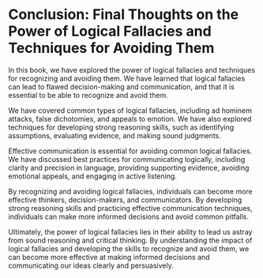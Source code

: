 Conclusion: Final Thoughts on the Power of Logical Fallacies and Techniques for Avoiding Them
=============================================================================================

In this book, we have explored the power of logical fallacies and techniques for recognizing and avoiding them. We have learned that logical fallacies can lead to flawed decision-making and communication, and that it is essential to be able to recognize and avoid them.

We have covered common types of logical fallacies, including ad hominem attacks, false dichotomies, and appeals to emotion. We have also explored techniques for developing strong reasoning skills, such as identifying assumptions, evaluating evidence, and making sound judgments.

Effective communication is essential for avoiding common logical fallacies. We have discussed best practices for communicating logically, including clarity and precision in language, providing supporting evidence, avoiding emotional appeals, and engaging in active listening.

By recognizing and avoiding logical fallacies, individuals can become more effective thinkers, decision-makers, and communicators. By developing strong reasoning skills and practicing effective communication techniques, individuals can make more informed decisions and avoid common pitfalls.

Ultimately, the power of logical fallacies lies in their ability to lead us astray from sound reasoning and critical thinking. By understanding the impact of logical fallacies and developing the skills to recognize and avoid them, we can become more effective at making informed decisions and communicating our ideas clearly and persuasively.
